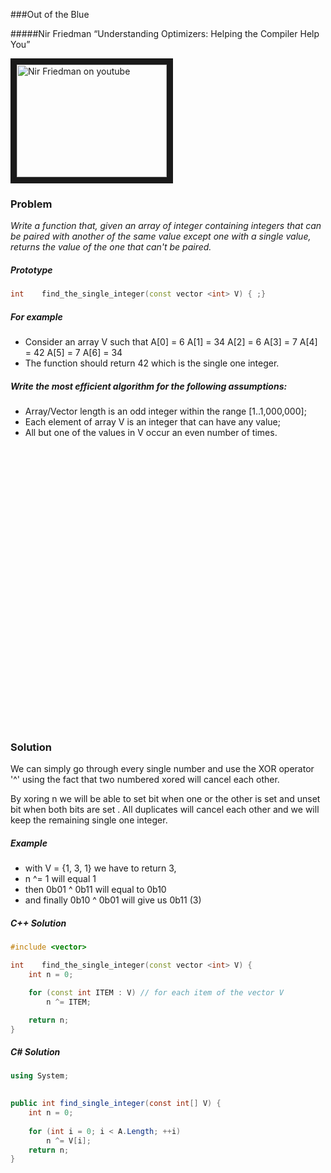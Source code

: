 ###Out of the Blue

#####Nir Friedman “Understanding Optimizers: Helping the Compiler Help You”

<a href="https://www.youtube.com/watch?v=8nyq8SNUTSc
" target="_blank"><img src="http://img.youtube.com/vi/8nyq8SNUTSc/0.jpg"
alt="Nir Friedman on youtube" width="240" height="180" border="10" /></a>

### Problem

*Write a function that, given an array of integer containing integers that can be paired with another of the same value except one with a single value, returns the value of the one that can't be paired.*

##### Prototype
```c++
int    find_the_single_integer(const vector <int> V) { ;}
```

##### For example
* Consider an array V such that A[0] = 6 A[1] = 34 A[2] = 6 A[3] = 7 A[4] = 42 A[5] = 7 A[6] = 34
* The function should return 42 which is the single one integer.

##### Write the most efficient algorithm for the following assumptions:
* Array/Vector length is an odd integer within the range [1..1,000,000];
* Each element of array V is an integer that can have any value;
* All but one of the values in V occur an even number of times.

<pre>




























</pre>


### Solution
We can simply go through every single number and use the XOR operator '^' using the fact that two numbered xored will cancel each other.

By xoring n we will be able to set bit when one or the other is set and unset bit when both bits are set . All duplicates will cancel each other and we will keep the remaining single one integer.

##### Example
* with V = {1, 3, 1} we have to return 3,
* n ^= 1 will equal 1
* then 0b01 ^ 0b11 will equal to 0b10
* and finally 0b10 ^ 0b01 will give us 0b11 (3)

##### C++ Solution
```c++
#include <vector>

int    find_the_single_integer(const vector <int> V) {
    int n = 0;

    for (const int ITEM : V) // for each item of the vector V
        n ^= ITEM;

    return n;
}
```

##### C# Solution

```cs
using System;
​

public int find_single_integer(const int[] V) {
    int n = 0;
​
    for (int i = 0; i < A.Length; ++i)
        n ^= V[i];
    return n;
}

```
